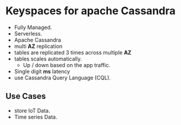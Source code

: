 # Keyspaces for apache Cassandra

- Fully Managed.
- Serverless.
- Apache Cassandra
- multi **AZ** replication
- tables are replicated 3 times across multiple **AZ**
- tables scales automatically.
	- Up / down based on the app traffic.
- Single digit **ms** latency
- use Cassandra Query Language (CQL).

## Use Cases
- store IoT Data.
- Time series Data.